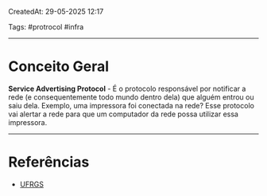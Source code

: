 CreatedAt: 29-05-2025 12:17

Tags: #protrocol #infra 

---
# Conceito Geral
**Service Advertising Protocol** - É o protocolo responsável  por notificar a rede (e consequentemente todo mundo dentro dela) que alguém entrou ou saiu dela.
Exemplo, uma impressora foi conectada na rede? Esse protocolo vai alertar a rede para que um computador da rede possa utilizar essa impressora.

---
# Referências
- [UFRGS](http://penta2.ufrgs.br/Jorge/rip/sap.html)